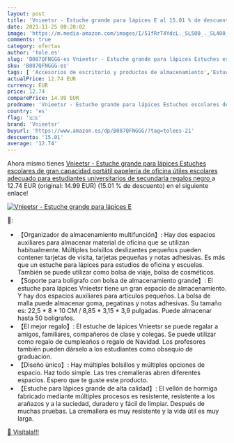 ```yaml
---
layout: post
title: 'Vnieetsr - Estuche grande para lápices E al 15.01 % de descuento'
date: 2021-11-25 00:20:02
image: 'https://m.media-amazon.com/images/I/51fRrT4YdcL._SL500_._SL400_.jpg'
comments: true
category: ofertas
author: 'tole.es'
slug: 'B087QFNGGG-es Vnieetsr - Estuche grande para lápices Estuches escolares...'
sku: 'B087QFNGGG-es'
tags: [ 'Accesorios de escritorio y productos de almacenamiento','Estuches escolares','Material de oficina','Materiales, organizadores y dispensadores de escritorio','Oficina y papelería','lápices','vnieetsr', ]
actualPrice: 12.74 EUR
currency: EUR
price: 12.74
comparePrice: 14.99 EUR
prodname: 'Vnieetsr - Estuche grande para lápices Estuches escolares de gran capacidad  portátil  papelería de oficina  útiles escolares  adecuado para estudiantes universitarios de secundaria  regalos negro '
country: 'es'
flag: '🇪🇸'
brand: 'Vnieetsr'
buyurl: 'https://www.amazon.es/dp/B087QFNGGG/?tag=tolees-21'
descuento: '15.01'
average: '12.74'
---
```


Ahora mismo tienes [Vnieetsr - Estuche grande para lápices Estuches escolares de gran capacidad  portátil  papelería de oficina  útiles escolares  adecuado para estudiantes universitarios de secundaria  regalos negro ](https://www.amazon.es/dp/B087QFNGGG/?tag=tolees-21) a 12.74 EUR (original: 14.99 EUR) (15.01 %  de descuento) en el siguiente enlace!

[![Vnieetsr - Estuche grande para lápices E](https://m.media-amazon.com/images/I/51fRrT4YdcL._SL500_._SL400_.jpg)](https://www.amazon.es/dp/B087QFNGGG/?tag=tolees-21)

🔎:

- 【Organizador de almacenamiento multifunción】: Hay dos espacios auxiliares para almacenar material de oficina que se utilizan habitualmente. Múltiples bolsillos deslizantes pequeños pueden contener tarjetas de visita, tarjetas pequeñas y notas adhesivas. Es más que un estuche para lápices para estudios de oficina y escuelas. También se puede utilizar como bolsa de viaje, bolsa de cosméticos.
- 【Soporte para bolígrafo con bolsa de almacenamiento grande】: El estuche para lápices Vnieetsr tiene un gran espacio de almacenamiento. Y hay dos espacios auxiliares para artículos pequeños. La bolsa de malla puede almacenar goma, pegatinas y notas adhesivas. Su tamaño es: 22,5 * 8 * 10 CM / 8,85 * 3,15 * 3,9 pulgadas. Puede almacenar hasta 50 bolígrafos.
- 【El mejor regalo】: El estuche de lápices Vnieetsr se puede regalar a amigos, familiares, compañeros de clase y colegas. Se puede utilizar como regalo de cumpleaños o regalo de Navidad. Los profesores también pueden dárselo a los estudiantes como obsequio de graduación.
- 【Diseño único】: Hay múltiples bolsillos y múltiples opciones de espacio. Haz todo simple. Las tres cremalleras abren diferentes espacios. Espero que te guste este producto.
- 【Estuche para lápices grande de alta calidad】: El vellón de hormiga fabricado mediante múltiples procesos es resistente, resistente a los arañazos y a la suciedad, duradero y fácil de limpiar. Después de muchas pruebas. La cremallera es muy resistente y la vida útil es muy larga.

[🛒 Visítala!!!](https://www.amazon.es/dp/B087QFNGGG/?tag=tolees-21)
